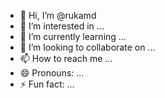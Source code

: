 - 👋 Hi, I’m @rukamd
- 👀 I’m interested in ...
- 🌱 I’m currently learning ...
- 💞️ I’m looking to collaborate on ...
- 📫 How to reach me ...
- 😄 Pronouns: ...
- ⚡ Fun fact: ...

<!---
rukamd/rukamd is a ✨ special ✨ repository because its `README.md` (this file) appears on your GitHub profile.
You can click the Preview link to take a look at your changes.
--->
